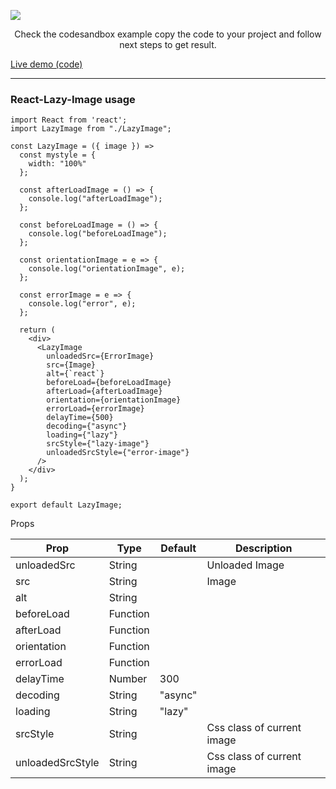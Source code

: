 ![](https://i.ibb.co/DtbLVMN/Purple-and-White-Math-Tutor-Bordered-Linked-In-Banner.png)

<p align="center">
Check the codesandbox example copy the code to your project and follow next steps to get result.
</p>

[Live demo (code)]()

<hr/>



### React-Lazy-Image usage

```
import React from 'react';
import LazyImage from "./LazyImage";
 
const LazyImage = ({ image }) =>
  const mystyle = {
    width: "100%"
  };

  const afterLoadImage = () => {
    console.log("afterLoadImage");
  };

  const beforeLoadImage = () => {
    console.log("beforeLoadImage");
  };

  const orientationImage = e => {
    console.log("orientationImage", e);
  };

  const errorImage = e => {
    console.log("error", e);
  };

  return (
    <div>
      <LazyImage
        unloadedSrc={ErrorImage}
        src={Image}
        alt={`react`}
        beforeLoad={beforeLoadImage}
        afterLoad={afterLoadImage}
        orientation={orientationImage}
        errorLoad={errorImage}
        delayTime={500}
        decoding={"async"}
        loading={"lazy"}
        srcStyle={"lazy-image"}
        unloadedSrcStyle={"error-image"}
      />
    </div>
  );
}

export default LazyImage;
```

Props

| Prop  | Type | Default | Description |
| ------------- | ------------- | ------------- | ------------- |
| unloadedSrc  | String  |   | Unloaded Image  |
| src  | String  |   | Image  |
| alt  | String  |   |   |
| beforeLoad  | Function  |   |   |
| afterLoad  | Function  |   |   |
| orientation  | Function  |   |   |
| errorLoad  | Function  |   |   |
| delayTime  | Number  | 300  |   |
| decoding  | String  | "async"  |   |
| loading  | String  | "lazy"  |   |
| srcStyle  | String  |   | Css class of current image  |
| unloadedSrcStyle  | String  |   | Css class of current image  |
